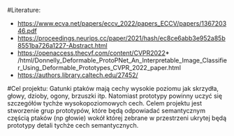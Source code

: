 #Literature: 
* https://www.ecva.net/papers/eccv_2022/papers_ECCV/papers/136720346.pdf  
* https://proceedings.neurips.cc/paper/2021/hash/ec8ce6abb3e952a85b8551ba726a1227-Abstract.html 
* https://openaccess.thecvf.com/content/CVPR2022* /html/Donnelly_Deformable_ProtoPNet_An_Interpretable_Image_Classifier_Using_Deformable_Prototypes_CVPR_2022_paper.html 
* https://authors.library.caltech.edu/27452/ 

#Cel projektu:
Gatunki ptaków mają cechy wysokie poziomu jak skrzydła, głowy, dzioby, ogony, brzuszki itp. Natomiast prototypy powinny uczyć się szczegółów tychże wysokopoziomowych cech. Celem projektu jest stworzenie grup prototypów, które będą odpowiadać semantycznym częścią ptaków (np głowie) wokół której zebrane w przestrzeni ukrytej będą prototypy detali tychże cech semantycznych.
